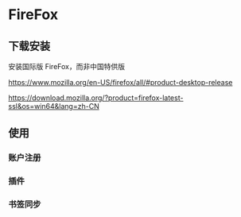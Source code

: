 # FireFox

## 下载安装

安装国际版 FireFox，而非中国特供版

https://www.mozilla.org/en-US/firefox/all/#product-desktop-release

https://download.mozilla.org/?product=firefox-latest-ssl&os=win64&lang=zh-CN

## 使用

### 账户注册

### 插件

### 书签同步